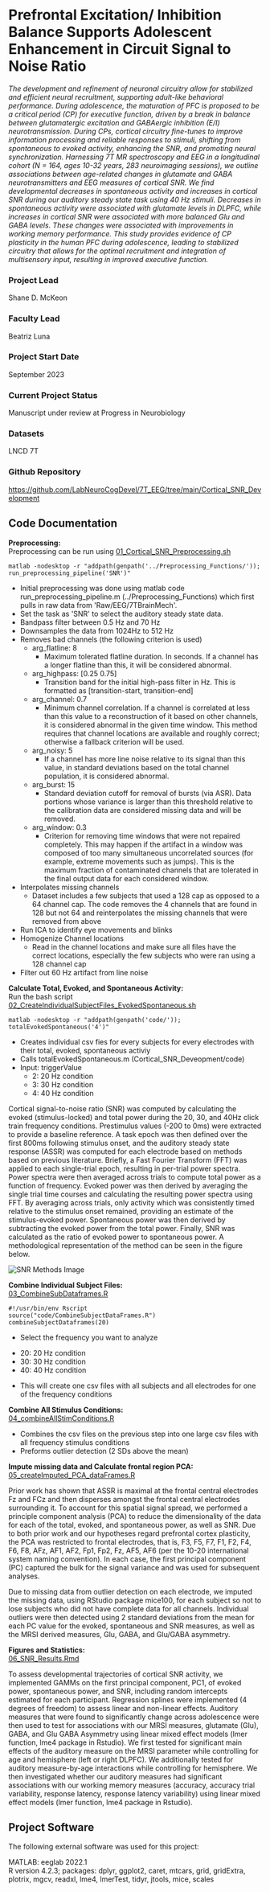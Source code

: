 <br>
<br>

# Prefrontal Excitation/ Inhibition Balance Supports Adolescent Enhancement in Circuit Signal to Noise Ratio

*The development and refinement of neuronal circuitry allow for stabilized and efficient neural recruitment, supporting adult-like behavioral performance. During adolescence, the maturation of PFC is proposed to be a critical period (CP) for executive function, driven by a break in balance between glutamatergic excitation and GABAergic inhibition (E/I) neurotransmission. During CPs, cortical circuitry fine-tunes to improve information processing and reliable responses to stimuli, shifting from spontaneous to evoked activity, enhancing the SNR, and promoting neural synchronization. Harnessing 7T MR spectroscopy and EEG in a longitudinal cohort (N = 164, ages 10-32 years, 283 neuroimaging sessions), we outline associations between age-related changes in glutamate and GABA neurotransmitters and EEG measures of cortical SNR. We find developmental decreases in spontaneous activity and increases in cortical SNR during our auditory steady state task using 40 Hz stimuli. Decreases in spontaneous activity were associated with glutamate levels in DLPFC, while increases in cortical SNR were associated with more balanced Glu and GABA levels. These changes were associated with improvements in working memory performance. This study provides evidence of CP plasticity in the human PFC during adolescence, leading to stabilized circuitry that allows for the optimal recruitment and integration of multisensory input, resulting in improved executive function.*


### Project Lead
Shane D. McKeon

### Faculty Lead
Beatriz Luna 

### Project Start Date
September 2023

### Current Project Status
Manuscript under review at Progress in Neurobiology

### Datasets
LNCD 7T

### Github Repository
<https://github.com/LabNeuroCogDevel/7T_EEG/tree/main/Cortical_SNR_Development>

## Code Documentation
**Preprocessing:**
<br>
Preprocessing can be run using [01_Cortical_SNR_Preprocessing.sh](/LabNeuroCogDevel/7T_EEG/blob/main/Cortical_SNR_Development/01_Cortical_SNR_Preprocessing.sh)
<br>

  ```matlab -nodesktop -r "addpath(genpath('../Preprocessing_Functions/')); run_preprocessing_pipeline('SNR')" ```
  
* Initial preprocessing was done using matlab code run_preprocessing_pipeline.m (../Preprocessing_Functions) which first pulls in raw data from 'Raw/EEG/7TBrainMech'.
* Set the task as 'SNR' to select the auditory steady state data.
* Bandpass filter between 0.5 Hz and 70 Hz
* Downsamples the data from 1024Hz to 512 Hz
* Removes bad channels (the following criterion is used)
  - arg_flatline: 8
    - Maximum tolerated flatline duration. In seconds. If a channel has a longer flatline than this, it will be considered abnormal.
  - arg_highpass: [0.25 0.75]
    - Transition band for the initial high-pass filter in Hz. This is formatted as [transition-start, transition-end]
  - arg_channel: 0.7
    - Minimum channel correlation. If a channel is correlated at less than this value to a reconstruction of it based on other channels, it is considered abnormal in the given time window. This method requires that channel locations are available and roughly correct; otherwise a fallback criterion will be used.
  - arg_noisy: 5
    - If a channel has more line noise relative to its signal than this value, in standard deviations based on the total channel population, it is considered abnormal.
  - arg_burst: 15
    - Standard deviation cutoff for removal of bursts (via ASR). Data portions whose variance is larger than this threshold relative to the calibration data are considered missing data and will be removed. 
  - arg_window: 0.3
    - Criterion for removing time windows that were not repaired completely. This may happen if the artifact in a window was composed of too many simultaneous uncorrelated sources (for example, extreme movements such as jumps). This is the maximum fraction of contaminated channels that are tolerated in the final output data for each considered window.
* Interpolates missing channels
  - Dataset includes a few subjects that used a 128 cap as opposed to a 64 channel cap. The code removes the 4 channels that are found in 128 but not 64 and reinterpolates the missing channels that were removed from above
* Run ICA to identify eye movements and blinks
* Homogenize Channel locations
  - Read in the channel locations and make sure all files have the correct locations, especially the few subjects who were ran using a 128 channel cap
* Filter out 60 Hz artifact from line noise

**Calculate Total, Evoked, and Spontaneous Activity:**
<br>
Run the bash script [02_CreateIndividualSubjectFiles_EvokedSpontaneous.sh](https://github.com/LabNeuroCogDevel/7T_EEG/blob/main/Cortical_SNR_Development/02_CreateIndividualSubjectFiles_EvokedSpontaneous.sh)

```matlab -nodesktop -r "addpath(genpath('code/')); totalEvokedSpontaneous('4')"```

* Creates individual csv fies for every subjects for every electrodes with their total, evoked, spontaneous activiy
* Calls totalEvokedSpontaneous.m (Cortical_SNR_Deveopment/code)
* Input: triggerValue
  - 2: 20 Hz condition
  - 3: 30 Hz condition
  - 4: 40 Hz condition
 
Cortical signal-to-noise ratio (SNR) was computed by calculating the evoked (stimulus-locked) and total power during the 20, 30, and 40Hz click train frequency conditions. Prestimulus values (-200 to 0ms) were extracted to provide a baseline reference. A task epoch was then defined over the first 800ms following stimulus onset, and the auditory steady state response (ASSR) was computed for each electrode based on methods based on previous literature. Briefly, a Fast Fourier Transform (FFT) was applied to each single-trial epoch, resulting in per-trial power spectra. Power spectra were then averaged across trials to compute total power as a function of frequency. Evoked power was then derived by averaging the single trial time courses and calculating the resulting power spectra using FFT. By averaging across trials, only activity which was consistently timed relative to the stimulus onset remained, providing an estimate of the stimulus-evoked power. Spontaneous power was then derived by subtracting the evoked power from the total power. Finally, SNR was calculated as the ratio of evoked power to spontaneous power. A methodological representation of the method can be seen in the figure below.

![SNR Methods Image](./SNR_methods.png "SNR Methods")




 
**Combine Individual Subject Files:**
<br>
[03_CombineSubDataframes.R](https://github.com/LabNeuroCogDevel/7T_EEG/blob/main/Cortical_SNR_Development/03_CombineSubDataframes.R)

```
#!/usr/bin/env Rscript
source("code/CombineSubjectDataFrames.R")
combineSubjectDataframes(20)
```

* Select the frequency you want to analyze
 - 20: 20 Hz condition
 - 30: 30 Hz condition
 - 40: 40 Hz condition
* This will create one csv files with all subjects and all electrodes for one of the frequency conditions

**Combine All Stimulus Conditions:**
<br>
[04_combineAllStimConditions.R](https://github.com/LabNeuroCogDevel/7T_EEG/blob/main/Cortical_SNR_Development/04_combineAllStimConditions.R)

* Combines the csv files on the previous step into one large csv files with all frequency stimulus conditions
* Preforms outlier detection (2 SDs above the mean)

**Impute missing data and Calculate frontal region PCA:**
<br>
[05_createImputed_PCA_dataFrames.R](https://github.com/LabNeuroCogDevel/7T_EEG/blob/main/Cortical_SNR_Development/05_createImputed_PCA_dataFrames.R)

Prior work has shown that ASSR is maximal at the frontal central electrodes Fz and FCz and then disperses amongst the frontal central electrodes surrounding it. To account for this spatial signal spread, we performed a principle component analysis (PCA) to reduce the dimensionality of the data for each of the total, evoked, and spontaneous power, as well as SNR. Due to both prior work and our hypotheses regard prefrontal cortex plasticity, the PCA was restricted to frontal electrodes, that is, F3, F5, F7, F1, F2, F4, F6, F8, AFz, AF1, AF2, Fp1, Fp2, Fz, AF5, AF6 (per the 10-20 international system naming convention). In each case, the first principal component (PC) captured the bulk for the signal variance and was used for subsequent analyses. 

Due to missing data from outlier detection on each electrode, we imputed the missing data, using RStudio package mice100, for each subject so not to lose subjects who did not have complete data for all channels. Individual outliers were then detected using 2 standard deviations from the mean for each PC value for the evoked, spontaneous and SNR measures, as well as the MRSI derived measures, Glu, GABA, and Glu/GABA asymmetry.



**Figures and Statistics:**
<br>
[06_SNR_Results.Rmd](https://github.com/LabNeuroCogDevel/7T_EEG/blob/main/Cortical_SNR_Development/06_SNR_Results.Rmd)

To assess developmental trajectories of cortical SNR activity, we implemented GAMMs on the first principal component, PC1, of evoked power, spontaneous power, and SNR, including random intercepts estimated for each participant. Regression splines were implemented (4 degrees of freedom) to assess linear and non-linear effects. Auditory measures that were found to significantly change across adolescence were then used to test for associations with our MRSI measures, glutamate (Glu), GABA, and Glu GABA Asymmetry using linear mixed effect models (lmer function, lme4 package in Rstudio). We first tested for significant main effects of the auditory measure on the MRSI parameter while controlling for age and hemisphere (left or right DLPFC). We additionally tested for auditory measure-by-age interactions while controlling for hemisphere. 	We then investigated whether our auditory measures had significant associations with our working memory measures (accuracy, accuracy trial variability, response latency, response latency variability) using linear mixed effect models (lmer function, lme4 package in Rstudio). 

## Project Software 
The following external software was used for this project:

MATLAB: eeglab 2022.1
<br>
R version 4.2.3; packages: dplyr, ggplot2, caret, mtcars, grid, gridExtra, plotrix, mgcv, readxl, lme4, lmerTest, tidyr, jtools, mice, scales


